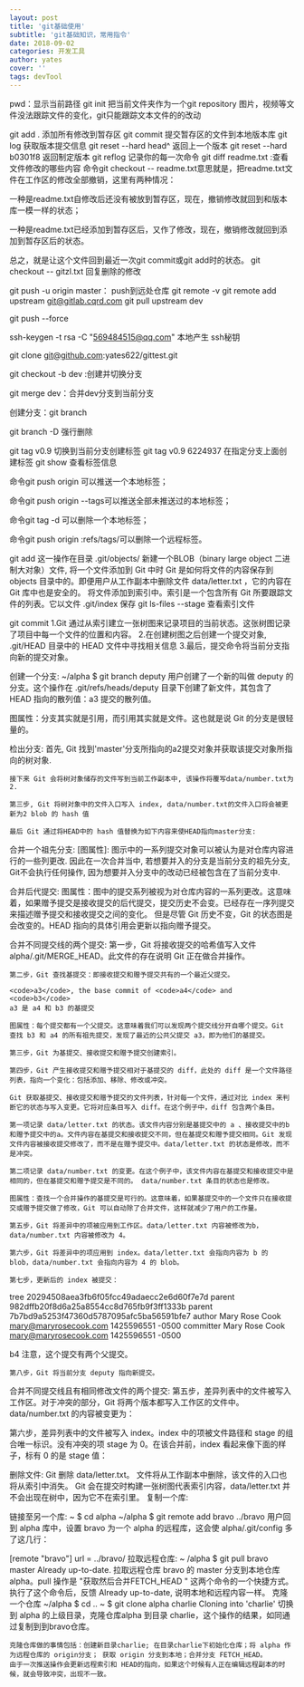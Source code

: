 ```yaml
---
layout: post
title: 'git基础使用'
subtitle: 'git基础知识，常用指令'
date: 2018-09-02
categories: 开发工具
author: yates
cover: ''
tags: devTool
---
```



pwd：显示当前路径
git init 把当前文件夹作为一个git repository
图片，视频等文件没法跟踪文件的变化，git只能跟踪文本文件的的改动

git add . 添加所有修改到暂存区
git commit 提交暂存区的文件到本地版本库
git log 获取版本提交信息
git reset --hard head^ 返回上一个版本
git reset --hard b0301f8  返回制定版本
git reflog 记录你的每一次命令
git diff readme.txt :查看文件修改的哪些内容
命令git checkout -- readme.txt意思就是，把readme.txt文件在工作区的修改全部撤销，这里有两种情况：

一种是readme.txt自修改后还没有被放到暂存区，现在，撤销修改就回到和版本库一模一样的状态；

一种是readme.txt已经添加到暂存区后，又作了修改，现在，撤销修改就回到添加到暂存区后的状态。

总之，就是让这个文件回到最近一次git commit或git add时的状态。
 git checkout -- gitzl.txt 回复删除的修改

 git push -u origin master： push到远处仓库
git remote -v
git remote add upstream git@gitlab.cqrd.com
git pull upstream dev

git push --force

 ssh-keygen -t rsa -C "569484515@qq.com" 本地产生 ssh秘钥

git clone git@github.com:yates622/gittest.git

git checkout -b dev :创建并切换分支

git merge dev：合并dev分支到当前分支

创建分支：git branch <name>

git branch -D <name>强行删除

git tag v0.9 切换到当前分支创建标签
git tag v0.9 6224937  在指定分支上面创建标签
git show <tagname>  查看标签信息

命令git push origin <tagname>可以推送一个本地标签；

命令git push origin --tags可以推送全部未推送过的本地标签；

命令git tag -d <tagname>可以删除一个本地标签；

命令git push origin :refs/tags/<tagname>可以删除一个远程标签。



git add  这一操作在目录 .git/objects/ 新建一个BLOB（binary large object 二进制大对象）文件,
将一个文件添加到 Git 中时 Git 是如何将文件的内容保存到 objects 目录中的。即便用户从工作副本中删除文件 data/letter.txt ，它的内容在 Git 库中也是安全的。
将文件添加到索引中。索引是一个包含所有 Git 所要跟踪文件的列表。它以文件 .git/index 保存 git ls-files --stage 查看索引文件

 git commit 1.Git 通过从索引建立一张树图来记录项目的当前状态。这张树图记录了项目中每一个文件的位置和内容。
	    2.在创建树图之后创建一个提交对象, .git/HEAD 目录中的 HEAD 文件中寻找相关信息
	    3.最后，提交命令将当前分支指向新的提交对象。


创建一个分支:
~/alpha $ git branch deputy
用户创建了一个新的叫做 deputy 的分支。这个操作在 .git/refs/heads/deputy 目录下创建了新文件，其包含了 HEAD 指向的散列值：a3 提交的散列值。

图属性：分支其实就是引用，而引用其实就是文件。这也就是说 Git 的分支是很轻量的。

检出分支:
	首先, Git 找到'master'分支所指向的a2提交对象并获取该提交对象所指向的树对象.

	接下来 Git 会将树对象储存的文件写到当前工作副本中, 该操作将覆写data/number.txt为2.

	第三步, Git 将树对象中的文件入口写入 index, data/number.txt的文件入口将会被更新为2 blob 的 hash 值

	最后 Git 通过将HEAD中的 hash 值替换为如下内容来使HEAD指向master分支:

合并一个祖先分支:
	[图属性]: 图示中的一系列提交对象可以被认为是对仓库内容进行的一些列更改. 因此在一次合并当中,
 	若想要并入的分支是当前分支的祖先分支, Git不会执行任何操作, 因为想要并入分支中的改动已经被包含在了当前分支中.

合并后代提交:
	图属性：图中的提交系列被视为对仓库内容的一系列更改。这意味着，如果赠予提交是接收提交的后代提交，提交历史不会变。已经存在一序列提交来描述赠予提交和接收提交之间的变化。
	但是尽管 Git 历史不变，Git 的状态图是会改变的。HEAD 指向的具体引用会更新以指向赠予提交。

合并不同提交线的两个提交:
	第一步，Git 将接收提交的哈希值写入文件 alpha/.git/MERGE_HEAD。此文件的存在说明 Git 正在做合并操作。

	第二步，Git 查找基提交：即接收提交和赠予提交共有的一个最近父提交。

	<code>a3</code>, the base commit of <code>a4</code> and <code>b3</code>
	a3 是 a4 和 b3 的基提交
	
	图属性：每个提交都有一个父提交。这意味着我们可以发现两个提交线分开自哪个提交。Git 查找 b3 和 a4 的所有祖先提交，发现了最近的公共父提交 a3，即为他们的基提交。

	第三步，Git 为基提交、接收提交和赠予提交创建索引。

	第四步，Git 产生接收提交和赠予提交相对于基提交的 diff，此处的 diff 是一个文件路径列表，指向一个变化：包括添加、移除、修改或冲突。

	Git 获取基提交、接收提交和赠予提交的文件列表，针对每一个文件，通过对比 index 来判断它的状态与写入变更。它将对应条目写入 diff。在这个例子中，diff 包含两个条目。

	第一项记录 data/letter.txt 的状态。该文件内容分别是基提交中的 a 、接收提交中的b和赠予提交中的a。文件内容在基提交和接收提交不同，但在基提交和赠予提交相同。Git 发现文件内容被接收提交修改了，而不是在赠予提交中。data/letter.txt 的状态是修改，而不是冲突。

	第二项记录 data/number.txt 的变更。在这个例子中，该文件内容在基提交和接收提交中是相同的，但在基提交和赠予提交是不同的。 data/number.txt 条目的状态也是修改。

	图属性：查找一个合并操作的基提交是可行的。这意味着，如果基提交中的一个文件只在接收提交或赠予提交做了修改，Git 可以自动除了合并文件，这样就减少了用户的工作量。

	第五步，Git 将差异中的项被应用到工作区。data/letter.txt 内容被修改为b，data/number.txt 内容被修改为 4。

	第六步，Git 将差异中的项应用到 index。data/letter.txt 会指向内容为 b 的 blob，data/number.txt 会指向内容为 4 的 blob。

	第七步，更新后的 index 被提交：

tree 20294508aea3fb6f05fcc49adaecc2e6d60f7e7d
parent 982dffb20f8d6a25a8554cc8d765fb9f3ff1333b
parent 7b7bd9a5253f47360d5787095afc5ba56591bfe7
author Mary Rose Cook <mary@maryrosecook.com> 1425596551 -0500
committer Mary Rose Cook <mary@maryrosecook.com> 1425596551 -0500

b4
注意，这个提交有两个父提交。

	第八步，Git 将当前分支 deputy 指向新提交。


合并不同提交线且有相同修改文件的两个提交:
	第五步，差异列表中的文件被写入工作区。对于冲突的部分，Git 将两个版本都写入工作区的文件中。data/number.txt 的内容被变更为：


第六步，差异列表中的文件被写入 index。index 中的项被文件路径和 stage 的组合唯一标识。没有冲突的项 stage 为 0。在该合并前，index 看起来像下面的样子，标有 0 的是 stage 值：

删除文件:
	Git 删除 data/letter.txt。 文件将从工作副本中删除，该文件的入口也将从索引中消失。
	Git 会在提交时构建一张树图代表索引内容，data/letter.txt 并不会出现在树中，因为它不在索引里。
复制一个库:

链接至另一个库:
      ~ $ cd alpha
~/alpha $ git remote add bravo ../bravo
用户回到 alpha 库中，设置 bravo 为一个 alpha 的远程库，这会使 alpha/.git/config 多了这几行：

[remote "bravo"]
    url = ../bravo/
拉取远程仓库:
~	/alpha $ git pull bravo master
          Already up-to-date.
	拉取远程仓库 bravo 的 master 分支到本地仓库 alpha。pull 操作是 "获取然后合并FETCH_HEAD " 这两个命令的一个快捷方式。执行了这个命令后，反馈 Already up-to-date, 说明本地和远程内容一样。
克隆一个仓库
~/alpha $ cd ..
      ~ $ git clone alpha charlie
          Cloning into 'charlie'
	切换到 alpha 的上级目录，克隆仓库alpha 到目录 charlie，这个操作的结果，如同通过复制到到bravo仓库。

	克隆仓库做的事情包括：创建新目录charlie; 在目录charlie下初始化仓库；将 alpha 作为远程仓库的 origin分支； 获取 origin 分支到本地；合并分支 FETCH_HEAD。
	由于一次推送操作会更新远程索引和 HEAD的指向，如果这个时候有人正在编辑远程副本的时候，就会导致冲突，出现不一致。
